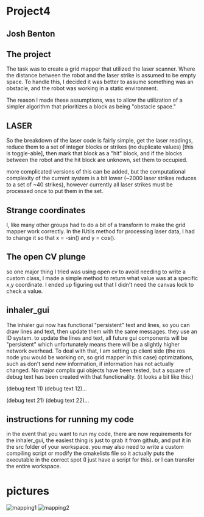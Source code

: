 Project4
===========

Josh Benton
------------



The project
------------

The task was to create a grid mapper that utilized the laser scanner. Where the distance between the robot and the laser strike is assumed to be empty space. To handle this, I decided it was better to assume something was an obstacle, and the robot was working in a static environment.

The reason I made these assumptions, was to allow the utilization of a simpler algorithm that prioritizes a block as being "obstacle space."



LASER
--------
So the breakdown of the laser code is fairly simple, get the laser readings, reduce them to a set of integer blocks or strikes (no duplicate values) [this is toggle-able], then mark that block as a "hit" block, and if the blocks between the robot and the hit block are unknown, set them to occupied.

more complicated versions of this can be added, but the computational complexity of the current system is a bit lower (~2000 laser strikes reduces to a set of ~40 strikes), however currently all laser strikes must be processed once to put them in the set.

Strange coordinates
---------
I, like many other groups had to do a bit of a transform to make the grid mapper work correctly. In the IUtils method for processing laser data, I had to change it so that x = -sin() and y = cos().

The open CV plunge
------------
so one major thing I tried was using open cv to avoid needing to write a custom class, I made a simple method to return what value was at a specific x,y coordinate. I ended up figuring out that I didn't need the canvas lock to check a value.



inhaler_gui
-------

The inhaler gui now has functional "persistent" text and lines, so you can draw lines and text, then update them with the same messages. they use an ID system. to update the lines and text, all future gui components will be "persistent" which unfortunately means there will be a slightly higher network overhead. To deal with that, I am setting up client side (the ros node you would be working on, so grid mapper in this case) optimizations, such as don't send new information, if information has not actually changed. No major complix gui objects have been tested, but a square of debug text has been created with that functionality. (it looks a bit like this:)


(debug text 11)  (debug text 12)...


(debug text 21)  (debug text 22)...


instructions for running my code
------
in the event that you want to run my code, there are now requirements for the inhaler_gui, the easiest thing is just to grab it from github, and put it in the src folder of your workspace. you may also need to write a custom compiling script or modify the cmakelists file so it actually puts the executable in the correct spot (I just have a script for this). or I can transfer the entire workspace. 

pictures
=========

![mapping1](/home/inhaler/catkin_ws/src/bentonj/grid_mapper/gridMapperMap.png)
![mapping2](/home/inhaler/catkin_ws/src/bentonj/grid_mapper/GridMapperWorking.png)
